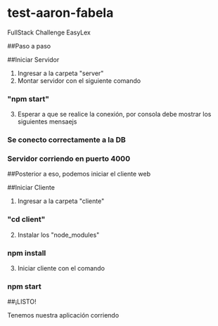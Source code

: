 # test-aaron-fabela
FullStack Challenge EasyLex

##Paso a paso

##Iniciar Servidor
1. Ingresar a la carpeta "server"
2. Montar servidor con el siguiente comando
### "npm start"
3. Esperar a que se realice la conexión, por consola debe mostrar los siguientes mensaejs
### Se conecto correctamente a la DB
### Servidor corriendo en puerto 4000

##Posterior a eso, podemos iniciar el cliente web

##Iniciar Cliente

1. Ingresar a la carpeta "cliente"
### "cd client"
2. Instalar los "node_modules"
### npm install
3. Iniciar cliente con el comando
### npm start

##¡LISTO!

Tenemos nuestra aplicación corriendo
